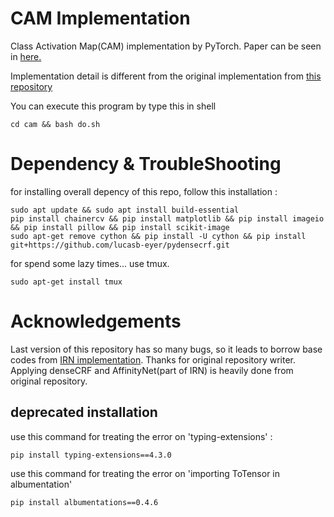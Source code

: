 # CAM Implementation

Class Activation Map(CAM) implementation by PyTorch. Paper can be seen in [here.](https://arxiv.org/abs/1512.04150)

Implementation detail is different from the original implementation from [this repository](https://github.com/zhoubolei/CAM)

You can execute this program by type this in shell

```
cd cam && bash do.sh
```


# Dependency & TroubleShooting


for installing overall depency of this repo, follow this installation : 

```
sudo apt update && sudo apt install build-essential
pip install chainercv && pip install matplotlib && pip install imageio && pip install pillow && pip install scikit-image
sudo apt-get remove cython && pip install -U cython && pip install git+https://github.com/lucasb-eyer/pydensecrf.git
```

for spend some lazy times... use tmux.

```
sudo apt-get install tmux
```


# Acknowledgements

Last version of this repository has so many bugs, so it leads to borrow base codes from [IRN implementation](https://github.com/jiwoon-ahn/irn). Thanks for original repository writer. Applying denseCRF and AffinityNet(part of IRN) is heavily done from original repository.

## deprecated installation

use this command for treating the error on 'typing-extensions' : 

`pip install typing-extensions==4.3.0`

use this command for treating the error on 'importing ToTensor in albumentation'

`pip install albumentations==0.4.6`